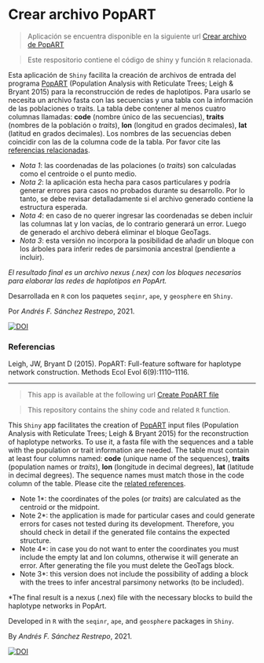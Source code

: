 # Crear archivo PopART
 
> Aplicación se encuentra disponible en la siguiente url [Crear archivo de PopART](https://andres-snchz.shinyapps.io/create_popartfile/)

> Este respositorio contiene el código de shiny y función `R` relacionada.
  
Esta aplicación de `Shiny` facilita la creación de archivos de entrada del programa [PopART](http://popart.otago.ac.nz/index.shtml) (Population Analysis with Reticulate Trees; Leigh & Bryant 2015) para la reconstrucción de redes de haplotipos. Para usarlo se necesita un archivo fasta con las secuencias y una tabla con la información de las poblaciones o traits. La tabla debe contener al menos cuatro columnas llamadas: **code** (nombre único de las secuencias), **traits** (nombres de la población o *traits*), **lon** (longitud en grados decimales), **lat** (latitud en grados decimales). Los nombres de las secuencias deben coincidir con las de la columna code de la tabla. Por favor cite las [referencias relacionadas](http://popart.otago.ac.nz/howtocite.shtml).
 
- *Nota 1*: las coordenadas de las polaciones (o *traits*) son calculadas como el centroide o el punto medio.
- *Nota 2*: la aplicación esta hecha para casos particulares y podría generar errores para casos no probados durante su desarrollo. Por lo tanto, se debe revisar detalladamente si el archivo generado contiene la estructura esperada.
- *Nota 4*: en caso de no querer ingresar las coordenadas se deben incluir las columnas lat y lon vacías, de lo contrario generará un error. Luego de generado el archivo deberá eliminar el bloque GeoTags.
- *Nota 3*: esta versión no incorpora la posibilidad de añadir un bloque con los árboles para inferir redes de parsimonia ancestral (pendiente a incluir).

 
*El resultado final es un archivo nexus (.nex) con los bloques necesarios para elaborar las redes de haplotipos en PopArt.*
  
Desarrollada en `R` con los paquetes `seqinr`, `ape`, y `geosphere` en `Shiny`.
 
Por *Andrés F. Sánchez Restrepo*, 2021. 
 
[![DOI](https://zenodo.org/badge/DOI/10.5281/zenodo.5334306.svg)](https://doi.org/10.5281/zenodo.5334306)
 
### Referencias
Leigh, JW, Bryant D (2015). PopART: Full-feature software for haplotype network construction. Methods Ecol Evol 6(9):1110–1116.

--- 
 
> This app is available at the following url [Create PopART file](https://andres-snchz.shinyapps.io/create_popartfile/)

> This repository contains the shiny code and related `R` function.

This `Shiny` app facilitates the creation of [PopART](http://popart.otago.ac.nz/index.shtml) input files (Population Analysis with Reticulate Trees; Leigh & Bryant 2015) for the reconstruction of haplotype networks. To use it, a fasta file with the sequences and a table with the population or trait information are needed. The table must contain at least four columns named: **code** (unique name of the sequences), **traits** (population names or *traits*), **lon** (longitude in decimal degrees), **lat** (latitude in decimal degrees). The sequence names must match those in the code column of the table. Please cite the [related references](http://popart.otago.ac.nz/howtocite.shtml).  

- Note 1*: the coordinates of the poles (or *traits*) are calculated as the centroid or the midpoint.
- Note 2*: the application is made for particular cases and could generate errors for cases not tested during its development. Therefore, you should check in detail if the generated file contains the expected structure.
- Note 4*: in case you do not want to enter the coordinates you must include the empty lat and lon columns, otherwise it will generate an error. After generating the file you must delete the GeoTags block.
- Note 3*: this version does not include the possibility of adding a block with the trees to infer ancestral parsimony networks (to be included). 

*The final result is a nexus (.nex) file with the necessary blocks to build the haplotype networks in PopArt. 
  
Developed in `R` with the `seqinr`, `ape`, and `geosphere` packages in `Shiny`. 
 
By *Andrés F. Sánchez Restrepo*, 2021. 

[![DOI](https://zenodo.org/badge/DOI/10.5281/zenodo.5334306.svg)](https://doi.org/10.5281/zenodo.5334306)